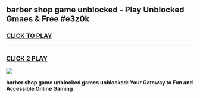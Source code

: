 
## barber shop game unblocked - Play Unblocked Gmaes & Free #e3z0k
<h3>
<a href="https://premium.freeplayer.one?title=barber_shop_game_unblocked&ref=03M">CLICK TO PLAY</a></h3>
<hr>

<h3>
<a href="https://premium.freeplayer.one?title=barber_shop_game_unblocked&ref=03M">CLICK 2 PLAY</a>
  
</h3>

<a href="https://premium.freeplayer.one?title=barber_shop_game_unblocked&ref=03M"><img src="https://clearcache.store/games.png"></a>


**barber shop game unblocked games unblocked: Your Gateway to Fun and Accessible Online Gaming**
